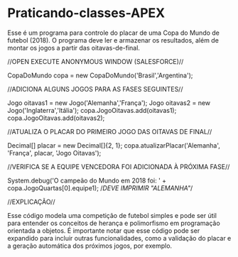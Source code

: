 # Praticando-classes-APEX

Esse é um programa para controle do placar de uma Copa do Mundo de futebol (2018). 
O programa deve ler e armazenar os resultados, além de montar os jogos a partir das oitavas-de-final.

//OPEN EXECUTE ANONYMOUS WINDOW (SALESFORCE)// 

CopaDoMundo copa = new CopaDoMundo('Brasil','Argentina');

//ADICIONA ALGUNS JOGOS PARA AS FASES SEGUINTES//

Jogo oitavas1 = new Jogo('Alemanha','França');
Jogo oitavas2 = new Jogo('Inglaterra','Itália');
copa.JogoOitavas.add(oitavas1);
copa.JogoOitavas.add(oitavas2);

//ATUALIZA O PLACAR DO PRIMEIRO JOGO DAS OITAVAS DE FINAL//

Decimal[] placar = new Decimal[]{2, 1};
copa.atualizarPlacar('Alemanha', 'França', placar, 'Jogo Oitavas');

//VERIFICA SE A EQUIPE VENCEDORA FOI ADICIONADA À PRÓXIMA FASE//

System.debug('O campeão do Mundo em 2018 foi: ' + copa.JogoQuartas[0].equipe1); /*DEVE IMPRIMIR "ALEMANHA"*/

//EXPLICAÇÃO//

Esse código modela uma competição de futebol simples e pode ser útil para entender os conceitos de herança e polimorfismo em programação orientada a objetos. 
É importante notar que esse código pode ser expandido para incluir outras funcionalidades, como a validação do placar e a geração automática dos próximos jogos, 
por exemplo.
